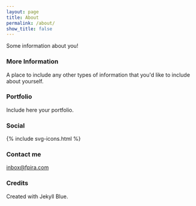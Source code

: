 ```yaml
---
layout: page
title: About
permalink: /about/
show_title: false
---
```


<!-- trailing slash in permalink is needed -->

Some information about you!

### More Information

A place to include any other types of information that you'd like to include about yourself.

### Portfolio

Include here your portfolio.

### Social

<div class="social">
  {% include svg-icons.html %}
</div>

### Contact me

[inbox@fpira.com](mailto:inbox@fpira.com)

### Credits

Created with Jekyll Blue.